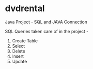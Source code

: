 # dvdrental
Java Project - SQL and JAVA Connection

SQL Queries taken care of in the project - 
1. Create Table
2. Select
3. Delete
4. Insert
5. Update
